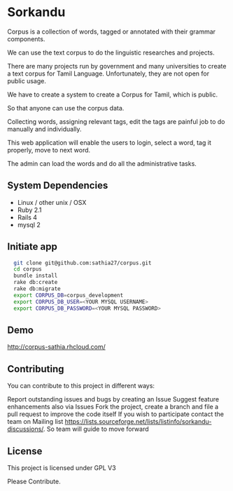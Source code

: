 # Sorkandu
  Corpus is a collection of words, tagged or annotated with their grammar components.

  We can use the text corpus to do the linguistic researches and projects.

  There are many projects run by government and many universities to create
  a text corpus for Tamil Language. Unfortunately, they are not open for public usage.

  We have to create a system to create a Corpus for Tamil, which is public.

  So that anyone can use the corpus data.

  Collecting words, assigning relevant tags, edit the tags are painful job to do manually and individually.

  This web application will enable the users to login, select a word, tag it properly, move to next word.

  The admin can load the words and do all the administrative tasks.

## System Dependencies
  * Linux / other unix / OSX 
  * Ruby 2.1
  * Rails 4
  * mysql 2

## Initiate app
```bash
  git clone git@github.com:sathia27/corpus.git
  cd corpus
  bundle install
  rake db:create
  rake db:migrate
  export CORPUS_DB=corpus_development
  export CORPUS_DB_USER=<YOUR MYSQL USERNAME>
  export CORPUS_DB_PASSWORD=<YOUR MYSQL PASSWORD>
```

## Demo
  http://corpus-sathia.rhcloud.com/

## Contributing

You can contribute to this project in different ways:

Report outstanding issues and bugs by creating an Issue
Suggest feature enhancements also via Issues
Fork the project, create a branch and file a pull request to improve the code itself
If you wish to participate contact the team on Mailing list https://lists.sourceforge.net/lists/listinfo/sorkandu-discussions/. So team will guide to move forward

## License
  This project is licensed under GPL V3

Please Contribute.
